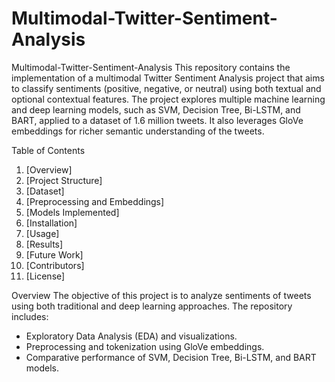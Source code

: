 # Multimodal-Twitter-Sentiment-Analysis

Multimodal-Twitter-Sentiment-Analysis
This repository contains the implementation of a multimodal Twitter Sentiment Analysis project that aims to classify sentiments (positive, negative, or neutral) using both textual and optional contextual features. The project explores multiple machine learning and deep learning models, such as SVM, Decision Tree, Bi-LSTM, and BART, applied to a dataset of 1.6 million tweets. It also leverages GloVe embeddings for richer semantic understanding of the tweets.

Table of Contents
1. [Overview]
2. [Project Structure]
3. [Dataset]
4. [Preprocessing and Embeddings]
5. [Models Implemented]
6. [Installation]
7. [Usage]
8. [Results]
9. [Future Work]
10. [Contributors]
11. [License]

Overview
The objective of this project is to analyze sentiments of tweets using both traditional and deep learning approaches. The repository includes:

* Exploratory Data Analysis (EDA) and visualizations.
* Preprocessing and tokenization using GloVe embeddings.
* Comparative performance of SVM, Decision Tree, Bi-LSTM, and BART models.


